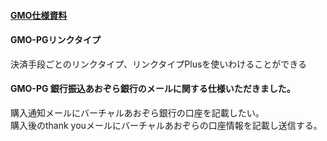 #### [GMO仕様資料](https://drive.google.com/drive/u/0/folders/1UKdb8vSmeHWFRPF8oZU0YNZDjTYzfvsB)

#### GMO-PGリンクタイプ  
決済手段ごとのリンクタイプ、リンクタイプPlusを使いわけることができる
#### GMO-PG 銀行振込あおぞら銀行のメールに関する仕様いただきました。  
購入通知メールにバーチャルあおぞら銀行の口座を記載したい。  
購入後のthank youメールにバーチャルあおぞらの口座情報を記載し送信する。